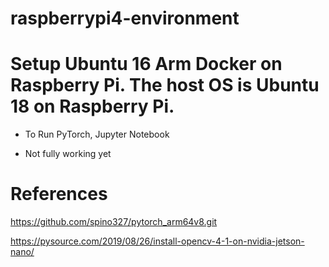 # raspberrypi4-environment

# Setup Ubuntu 16 Arm Docker on Raspberry Pi. The host OS is Ubuntu 18 on Raspberry Pi.

- To Run PyTorch, Jupyter Notebook

- Not fully working yet

# References

https://github.com/spino327/pytorch_arm64v8.git

https://pysource.com/2019/08/26/install-opencv-4-1-on-nvidia-jetson-nano/

